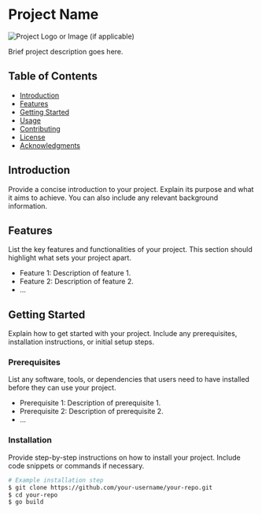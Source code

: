 # Project Name

![Project Logo or Image (if applicable)](image.png)

Brief project description goes here.

## Table of Contents

- [Introduction](#introduction)
- [Features](#features)
- [Getting Started](#getting-started)
- [Usage](#usage)
- [Contributing](#contributing)
- [License](#license)
- [Acknowledgments](#acknowledgments)

## Introduction

Provide a concise introduction to your project. Explain its purpose and what it aims to achieve. You can also include any relevant background information.

## Features

List the key features and functionalities of your project. This section should highlight what sets your project apart.

- Feature 1: Description of feature 1.
- Feature 2: Description of feature 2.
- ...

## Getting Started

Explain how to get started with your project. Include any prerequisites, installation instructions, or initial setup steps.

### Prerequisites

List any software, tools, or dependencies that users need to have installed before they can use your project.

- Prerequisite 1: Description of prerequisite 1.
- Prerequisite 2: Description of prerequisite 2.
- ...

### Installation

Provide step-by-step instructions on how to install your project. Include code snippets or commands if necessary.

```bash
# Example installation step
$ git clone https://github.com/your-username/your-repo.git
$ cd your-repo
$ go build
